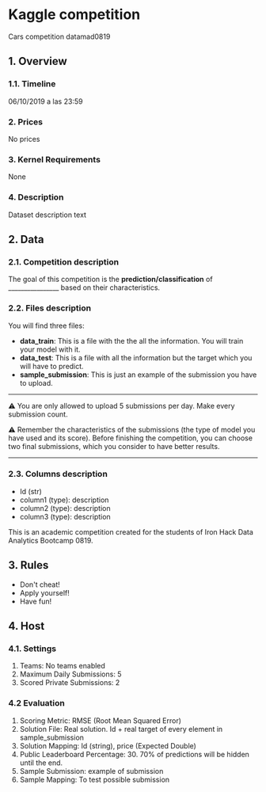 # Kaggle competition

Cars competition datamad0819

## 1. Overview

### 1.1. Timeline

06/10/2019 a las 23:59

### 2. Prices

No prices

### 3. Kernel Requirements

None

### 4. Description

Dataset description text



## 2. Data

### 2.1. Competition description

The goal of this competition is the **prediction/classification** of ________________ based on their characteristics.

### 2.2. Files description
You will find three files:

- **data_train**: This is a file with the the all the information. You will train your model with it.
- **data_test**:  This is a file with all the information but the target which you will have to predict. 
- **sample_submission**:  This is just an example of the submission you have to upload.

_________________________________

⚠️ You are only allowed to upload 5 submissions per day. Make every submission count. 

⚠️ Remember the characteristics of the submissions (the type of model you have used and its score). Before finishing the competition, you can choose two final submissions, which you consider to have better results.

_________________________________

### 2.3. Columns description

- Id (str)
- column1 (type): description
- column2 (type): description
- column3 (type): description


This is an academic competition created for the students of Iron Hack Data Analytics Bootcamp 0819.


## 3. Rules


- Don't cheat!
- Apply yourself!
- Have fun!

## 4. Host

### 4.1. Settings

1. Teams: No teams enabled
2. Maximum Daily Submissions: 5
3. Scored Private Submissions: 2

### 4.2 Evaluation

1. Scoring Metric: RMSE (Root Mean Squared Error)
2. Solution File: Real solution. Id + real target of every element in sample_submission
3. Solution Mapping: Id (string), price (Expected Double)
4. Public Leaderboard Percentage: 30. 70% of predictions will be hidden until the end. 
5. Sample Submission: example of submission
6. Sample Mapping: To test possible submission